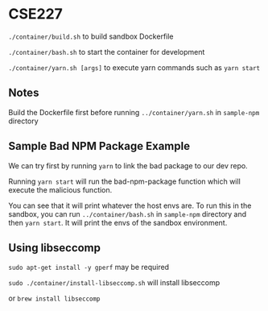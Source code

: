 # CSE227

`./container/build.sh` to build sandbox Dockerfile

`./container/bash.sh` to start the container for development

`./container/yarn.sh [args]` to execute yarn commands such as `yarn start`

## Notes

Build the Dockerfile first before running `../container/yarn.sh` in `sample-npm` directory

## Sample Bad NPM Package Example

We can try first by running `yarn` to link the bad package to our dev repo.

Running `yarn start` will run the bad-npm-package function which will execute the malicious function.

You can see that it will print whatever the host envs are. To run this in the sandbox, you can run `../container/bash.sh` in `sample-npm` directory
and then `yarn start`. It will print the envs of the sandbox environment.

## Using libseccomp

`sudo apt-get install -y gperf` may be required

`sudo ./container/install-libseccomp.sh` will install libseccomp

or `brew install libseccomp`
